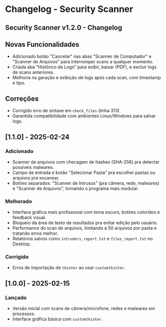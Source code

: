 # Changelog - Security Scanner

## Security Scanner v1.2.0 - Changelog

## Novas Funcionalidades
- Adicionado botão "Cancelar" nas abas "Scanner de Computador" e "Scanner de Arquivos" para interromper scans a qualquer momento.
- Criada aba "Histórico de Logs" para exibir, baixar (PDF), e excluir logs de scans anteriores.
- Melhoria na geração e exibição de logs após cada scan, com timestamp e tipo.

## Correções
- Corrigido erro de sintaxe em `check_files` (linha 313).
- Garantida compatibilidade com ambientes Linux/Windows para salvar logs.


## [1.1.0] - 2025-02-24
### Adicionado
- Scanner de arquivos com checagem de hashes (SHA-256) pra detectar possíveis malwares.
- Campo de entrada e botão "Selecionar Pasta" pra escolher pastas ou arquivos pra escanear.
- Botões separados: "Scanner de Intrusos" (pra câmera, rede, malwares) e "Scanner de Arquivos", tornando o programa mais modular.

### Melhorado
- Interface gráfica mais profissional com tema escuro, botões coloridos e feedback visual.
- Bloqueio da área de texto de resultados pra evitar edição pelo usuário.
- Performance do scan de arquivos, limitando a 50 arquivos por pasta e tratando erros melhor.
- Relatórios salvos como `intruders_report.txt` e `files_report.txt` no Desktop.

### Corrigido
- Erros de importação de `tkinter` ao usar `customtkinter`.

## [1.0.0] - 2025-02-15
### Lançado
- Versão inicial com scans de câmera/microfone, redes e malwares em processos.
- Interface gráfica básica com `customtkinter`.

